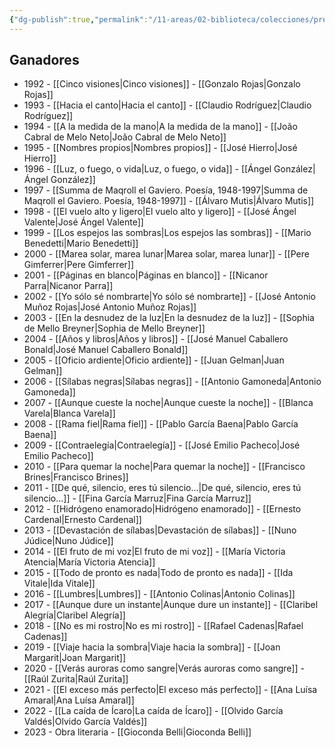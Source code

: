 ```yaml
---
{"dg-publish":true,"permalink":"/11-areas/02-biblioteca/colecciones/premio-reina-sofia-de-poesia-iberoamericana/","noteIcon":""}
---
```



## Ganadores
- 1992 - [[Cinco visiones\|Cinco visiones]] - [[Gonzalo Rojas\|Gonzalo Rojas]]
- 1993 - [[Hacia el canto\|Hacia el canto]] - [[Claudio Rodríguez\|Claudio Rodríguez]]
- 1994 - [[A la medida de la mano\|A la medida de la mano]] - [[João Cabral de Melo Neto\|João Cabral de Melo Neto]]
- 1995 - [[Nombres propios\|Nombres propios]] - [[José Hierro\|José Hierro]]
- 1996 - [[Luz, o fuego, o vida\|Luz, o fuego, o vida]] - [[Ángel González\|Ángel González]]
- 1997 - [[Summa de Maqroll el Gaviero. Poesía, 1948-1997\|Summa de Maqroll el Gaviero. Poesía, 1948-1997]] - [[Álvaro Mutis\|Álvaro Mutis]]
- 1998 - [[El vuelo alto y ligero\|El vuelo alto y ligero]] - [[José Ángel Valente\|José Ángel Valente]]
- 1999 - [[Los espejos las sombras\|Los espejos las sombras]] - [[Mario Benedetti\|Mario Benedetti]]
- 2000 - [[Marea solar, marea lunar\|Marea solar, marea lunar]] - [[Pere Gimferrer\|Pere Gimferrer]]
- 2001 - [[Páginas en blanco\|Páginas en blanco]] - [[Nicanor Parra\|Nicanor Parra]]
- 2002 - [[Yo sólo sé nombrarte\|Yo sólo sé nombrarte]] - [[José Antonio Muñoz Rojas\|José Antonio Muñoz Rojas]]
- 2003 - [[En la desnudez de la luz\|En la desnudez de la luz]] - [[Sophia de Mello Breyner\|Sophia de Mello Breyner]]
- 2004 - [[Años y libros\|Años y libros]] - [[José Manuel Caballero Bonald\|José Manuel Caballero Bonald]]
- 2005 - [[Oficio ardiente\|Oficio ardiente]] - [[Juan Gelman\|Juan Gelman]]
- 2006 - [[Sílabas negras\|Sílabas negras]] - [[Antonio Gamoneda\|Antonio Gamoneda]]
- 2007 - [[Aunque cueste la noche\|Aunque cueste la noche]] - [[Blanca Varela\|Blanca Varela]]
- 2008 - [[Rama fiel\|Rama fiel]] - [[Pablo García Baena\|Pablo García Baena]]
- 2009 - [[Contraelegía\|Contraelegía]] - [[José Emilio Pacheco\|José Emilio Pacheco]]
- 2010 - [[Para quemar la noche\|Para quemar la noche]] - [[Francisco Brines\|Francisco Brines]]
- 2011 - [[De qué, silencio, eres tú silencio...\|De qué, silencio, eres tú silencio...]] - [[Fina García Marruz\|Fina García Marruz]]
- 2012 - [[Hidrógeno enamorado\|Hidrógeno enamorado]] - [[Ernesto Cardenal\|Ernesto Cardenal]]
- 2013 - [[Devastación de sílabas\|Devastación de sílabas]] - [[Nuno Júdice\|Nuno Júdice]]
- 2014 - [[El fruto de mi voz\|El fruto de mi voz]] - [[María Victoria Atencia\|María Victoria Atencia]]
- 2015 - [[Todo de pronto es nada\|Todo de pronto es nada]] - [[Ida Vitale\|Ida Vitale]]
- 2016 - [[Lumbres\|Lumbres]] - [[Antonio Colinas\|Antonio Colinas]]
- 2017 - [[Aunque dure un instante\|Aunque dure un instante]] - [[Claribel Alegría\|Claribel Alegría]]
- 2018 - [[No es mi rostro\|No es mi rostro]] - [[Rafael Cadenas\|Rafael Cadenas]]
- 2019 - [[Viaje hacia la sombra\|Viaje hacia la sombra]] - [[Joan Margarit\|Joan Margarit]]
- 2020 - [[Verás auroras como sangre\|Verás auroras como sangre]] - [[Raúl Zurita\|Raúl Zurita]]
- 2021 - [[El exceso más perfecto\|El exceso más perfecto]] - [[Ana Luísa Amaral\|Ana Luísa Amaral]]
- 2022 - [[La caída de Ícaro\|La caída de Ícaro]] - [[Olvido García Valdés\|Olvido García Valdés]]
- 2023 - Obra literaria - [[Gioconda Belli\|Gioconda Belli]]
